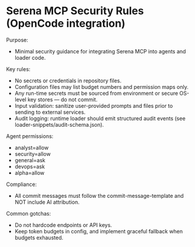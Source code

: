 # Serena MCP Security Rules (OpenCode integration)

Purpose:
- Minimal security guidance for integrating Serena MCP into agents and loader code.

Key rules:
- No secrets or credentials in repository files.
- Configuration files may list budget numbers and permission maps only.
- Any run-time secrets must be sourced from environment or secure OS-level key stores — do not commit.
- Input validation: sanitize user-provided prompts and files prior to sending to external services.
- Audit logging: runtime loader should emit structured audit events (see loader-snippets/audit-schema.json).

Agent permissions:
- analyst=allow
- security=allow
- general=ask
- devops=ask
- alpha=allow

Compliance:
- All commit messages must follow the commit-message-template and NOT include AI attribution.

Common gotchas:
- Do not hardcode endpoints or API keys.
- Keep token budgets in config, and implement graceful fallback when budgets exhausted.